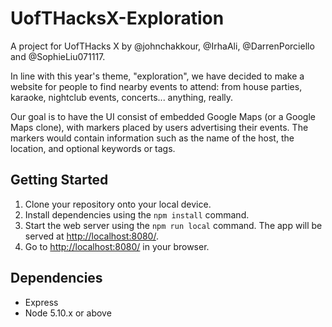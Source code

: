 # UofTHacksX-Exploration
A project for UofTHacks X by @johnchakkour, @IrhaAli, @DarrenPorciello and @SophieLiu071117.

In line with this year's theme, "exploration", we have decided to make a website for people to find nearby events to attend: from house parties, karaoke, nightclub events, concerts... anything, really.

Our goal is to have the UI consist of embedded Google Maps (or a Google Maps clone), with markers placed by users advertising their events. The markers would contain information such as the name of the host, the location, and optional keywords or tags.

## Getting Started

1. Clone your repository onto your local device.
2. Install dependencies using the `npm install` command.
3. Start the web server using the `npm run local` command. The app will be served at <http://localhost:8080/>.
4. Go to <http://localhost:8080/> in your browser.

## Dependencies

- Express
- Node 5.10.x or above
